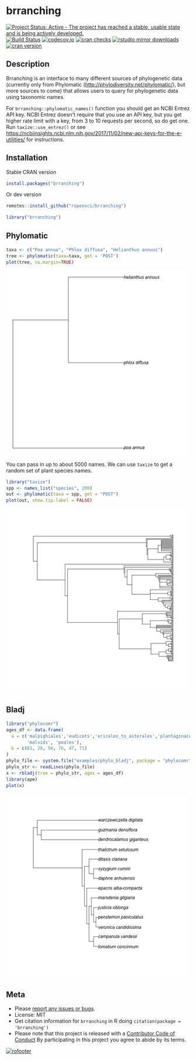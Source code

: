 brranching
==========



[![Project Status: Active - The project has reached a stable, usable state and is being actively developed.](https://www.repostatus.org/badges/latest/active.svg)](https://www.repostatus.org/#active)
[![Build Status](https://travis-ci.org/ropensci/brranching.svg?branch=master)](https://travis-ci.org/ropensci/brranching)
[![codecov.io](https://codecov.io/github/ropensci/brranching/coverage.svg?branch=master)](https://codecov.io/github/ropensci/brranching?branch=master)
[![cran checks](https://cranchecks.info/badges/worst/brranching)](https://cranchecks.info/pkgs/brranching)
[![rstudio mirror downloads](https://cranlogs.r-pkg.org/badges/brranching)](https://github.com/metacran/cranlogs.app)
[![cran version](https://www.r-pkg.org/badges/version/brranching)](https://cran.r-project.org/package=brranching)

## Description

Brranching is an interface to many different sources of phylogenetic data (currently only from Phylomatic (http://phylodiversity.net/phylomatic/), but more sources to come) that allows users to query for phylogenetic data using taxonomic names.  

For `brranching::phylomatic_names()` function you should get an NCBI Entrez API key. NCBI Entrez doesn't require that 
you use an API key, but you get higher rate limit with a key, from 3 to 10 requests per second, so do 
get one. Run `taxize::use_entrez()` or see https://ncbiinsights.ncbi.nlm.nih.gov/2017/11/02/new-api-keys-for-the-e-utilities/
for instructions.

## Installation

Stable CRAN version


```r
install.packages("brranching")
```

Or dev version


```r
remotes::install_github("ropensci/brranching")
```


```r
library("brranching")
```

## Phylomatic


```r
taxa <- c("Poa annua", "Phlox diffusa", "Helianthus annuus")
tree <- phylomatic(taxa=taxa, get = 'POST')
plot(tree, no.margin=TRUE)
```

![plot of chunk unnamed-chunk-5](tools/img/unnamed-chunk-5-1.png)

You can pass in up to about 5000 names. We can use `taxize` to get a random set of plant species names.


```r
library("taxize")
spp <- names_list("species", 200)
out <- phylomatic(taxa = spp, get = "POST")
plot(out, show.tip.label = FALSE)
```

![plot of chunk unnamed-chunk-6](tools/img/unnamed-chunk-6-1.png)

## Bladj


```r
library("phylocomr")
ages_df <- data.frame(
  a = c('malpighiales','eudicots','ericales_to_asterales','plantaginaceae',
        'malvids', 'poales'),
  b = c(81, 20, 56, 76, 47, 71)
)
phylo_file <- system.file("examples/phylo_bladj", package = "phylocomr")
phylo_str <- readLines(phylo_file)
x <- rbladj(tree = phylo_str, ages = ages_df)
library(ape)
plot(x)
```

![plot of chunk unnamed-chunk-7](tools/img/unnamed-chunk-7-1.png)

## Meta

* Please [report any issues or bugs](https://github.com/ropensci/brranching/issues).
* License: MIT
* Get citation information for `brranching` in R doing `citation(package = 'brranching')`
* Please note that this project is released with a [Contributor Code of Conduct][coc]
By participating in this project you agree to abide by its terms.

[![rofooter](https://ropensci.org/public_images/github_footer.png)](https://ropensci.org)

[coc]: https://github.com/ropensci/brranching/blob/master/CODE_OF_CONDUCT.md
